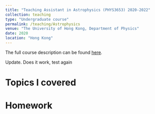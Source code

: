 ```yaml
---
title: "Teaching Assistant in Astrophysics (PHYS3653) 2020-2022"
collection: teaching
type: "Undergraduate course"
permalink: /teaching/Astrophysics
venue: "The University of Hong Kong, Department of Physics"
date: 2020
location: "Hong Kong"
---
```

The full course description can be found <a href="https://webapp.science.hku.hk/sr4/servlet/enquiry?Type=Course&course_code=PHYS3653" target="_blank">here</a>. 

Update. Does it work, test again

Topics I covered
======

Homework
======
